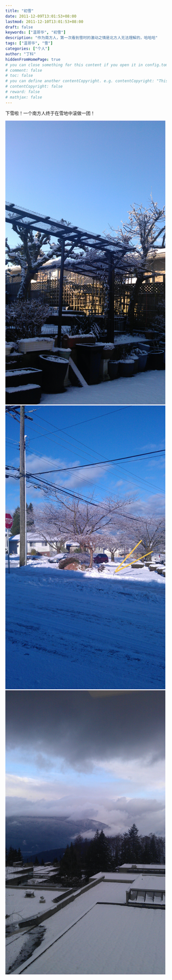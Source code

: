 ```yaml
---
title: "初雪"
date: 2011-12-09T13:01:53+08:00
lastmod: 2011-12-10T13:01:53+08:00
draft: false
keywords: ["温哥华", "初雪"]
description: "作为南方人，第一次看到雪时的激动之情是北方人无法理解的，哈哈哈"
tags: ["温哥华", "雪"]
categories: ["个人"]
author: "丁科"
hiddenFromHomePage: true
# you can close something for this content if you open it in config.toml.
# comment: false
# toc: false
# you can define another contentCopyright. e.g. contentCopyright: "This is an another copyright."
# contentCopyright: false
# reward: false
# mathjax: false
---
```


下雪啦！一个南方人终于在雪地中滚做一团！

<img src="/pics/first_home_snow_01.jpg" alt="snow in vancouver home 01" style="width: 500px;"/>

<!--more-->

<img src="/pics/first_home_snow_02.jpg" alt="snow in vancouver home 01" style="width: 500px;"/>

<img src="/pics/first_year_school_snow.jpg" alt="snow in sfu" style="width: 500px;"/>
